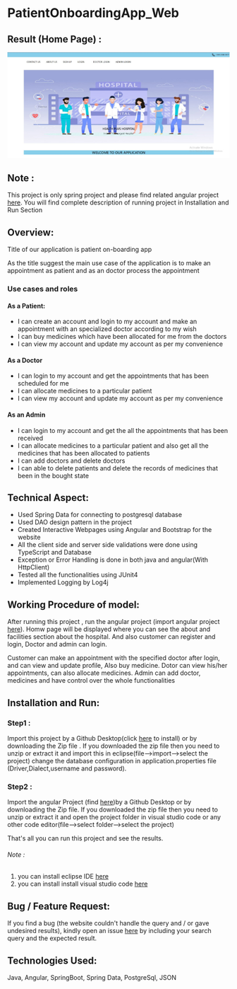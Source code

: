 # PatientOnboardingApp_Web

## Result (Home Page) :
![](https://github.com/Na-veed/Patient-OnBoarding-Angular/blob/master/src/assets/home.JPG)
## Note :
  This project is only spring project and please find related angular project [here](https://github.com/PavanSaiSheshetti/PatientOnboardingApp_Angular). You will find complete 
  description of running project in Installation and Run Section
## Overview:

<p> Title of our application is patient on-boarding app</p>

<p> As the title suggest the main use case of the application is to make an appointment as patient and as an doctor process the appointment</p>

<h3>Use cases and roles</h3>
<H4>As a Patient:</h4>
<ul>
  <li>I can create an account and login to my account and make an appointment with an specialized doctor according to my wish</li>
  <li>I can buy medicines which have been allocated for me from the doctors</li>
  <li>I can view my account and update my account as per my convenience</li>
</ul>
<h4>As a Doctor</h4>
<ul>
  <li>I can login to my account and get the appointments that has been scheduled for me</li>
  <li>I can allocate medicines to a particular patient</li>
  <li>I can view my account and update my account as per my convenience</li>
</ul>
<h4>As an Admin</h4>
<ul>
  <li>I can login to my account and get the all the appointments that has been received</li>
  <li>I can allocate medicines to a particular patient and also get all the medicines that has been allocated to patients</li>
  <li>I can add doctors and delete doctors</li>
  <li>I can able to delete patients and delete the records of medicines that been in the bought state
</ul>

## Technical Aspect:
<ul>
<li>Used Spring Data for connecting to postgresql database </li>
<li>Used DAO design pattern in the project
<li>Created Interactive Webpages using Angular and Bootstrap for the website
<li>All the client side and server side validations were done using TypeScript and Database
<li>Exception or Error Handling is done in both  java and angular(With HttpClient)
<li>Tested all the functionalities using JUnit4 
<li>Implemented Logging by Log4j
</ul>

## Working Procedure of model:

After running this project , run the angular project (import angular project [here](https://github.com/PavanSaiSheshetti/PatientOnboardingApp_Angular)). Homw page will be displayed where you can see the about and facilities section about the hospital. And also customer can register and login, Doctor and admin can login.

Customer can make an appointment with the specified doctor after login, and can view and update profile, Also buy medicine. Dotor can view his/her appointments, can also allocate medicines. Admin can add doctor, medicines and have control over the whole functionalities

## Installation and Run:

### Step1 :
Import this project by a Github Desktop(click [here](https://desktop.github.com/) to install) or by downloading the Zip file . If you downloaded the zip file then you need to unzip or extract it and import this in eclipse(file-->import-->select the project)
change the database configuration in application.properties file (Driver,Dialect,username and password).

### Step2 :
Import the angular Project (find [here](https://github.com/PavanSaiSheshetti/PatientOnboardingApp_Angular))by a Github Desktop or by downloading the Zip file. If you downloaded the zip file then you need to unzip or extract it and open the project folder in visual studio code or any other code editor(file-->select folder-->select the project)

That's all you can run this project and see the results.

###### Note :
<ol>
<li>you can install eclipse IDE <a href="https://www.eclipse.org/downloads/">here</a></li>
<li>you can install install visual studio code <a href="https://code.visualstudio.com/download">here</a></li>
</ol>

## Bug / Feature Request:

If you find a bug (the website couldn't handle the query and / or gave undesired results), kindly open an issue [here](https://github.com/PavanSaiSheshetti/PatientOnboardingApp_Web/issues/new) by including your search query and the expected result.


## Technologies Used:

Java, Angular, SpringBoot, Spring Data, PostgreSql, JSON

